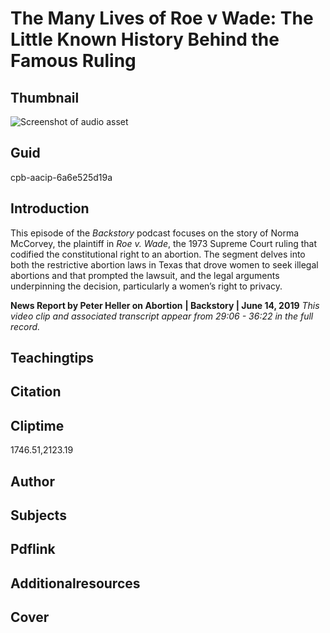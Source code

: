 # The Many Lives of Roe v Wade: The Little Known History Behind the Famous Ruling

## Thumbnail

![Screenshot of audio asset](https://s3.amazonaws.com/americanarchive.org/primary_source_sets/audio-digitized.jpg "Screenshot audio asset")


## Guid
cpb-aacip-6a6e525d19a 

## Introduction

This episode of the _Backstory_ podcast focuses on the story of Norma McCorvey, the plaintiff in _Roe v. Wade_, the 1973 Supreme Court ruling that codified the constitutional right to an abortion. The segment delves into both the restrictive abortion laws in Texas that drove women to seek illegal abortions and that prompted the lawsuit, and the legal arguments underpinning the decision, particularly a women’s right to privacy.

<b>News Report by Peter Heller on Abortion</b>
<b>| Backstory | June 14, 2019</b>
<i>This video clip and associated transcript appear from 29:06 - 36:22 in the full record.</i>

## Teachingtips

## Citation

## Cliptime

1746.51,2123.19

## Author
## Subjects
## Pdflink
## Additionalresources
## Cover
